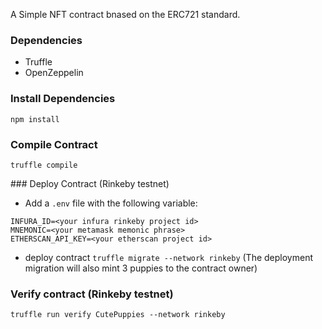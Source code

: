 A Simple NFT contract bnased on the ERC721 standard.

### Dependencies
- Truffle
- OpenZeppelin

### Install Dependencies
`npm install`

### Compile Contract
`truffle compile`


### Deploy Contract (Rinkeby testnet)

- Add a `.env` file with the following variable:
```
INFURA_ID=<your infura rinkeby project id>
MNEMONIC=<your metamask memonic phrase>
ETHERSCAN_API_KEY=<your etherscan project id>
```

- deploy contract 
`truffle migrate --network rinkeby`  (The deployment migration will also mint 3 puppies to the contract owner)

### Verify contract (Rinkeby testnet)
`truffle run verify CutePuppies --network rinkeby`
